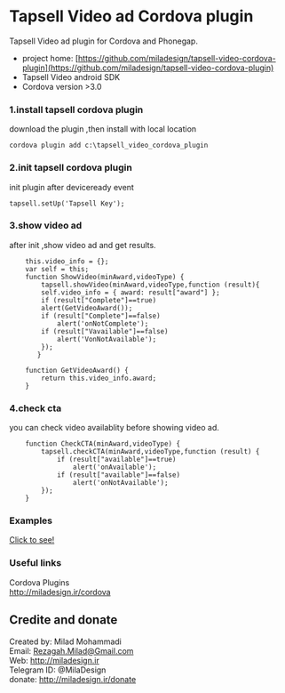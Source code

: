 Tapsell Video ad Cordova plugin
====================
Tapsell Video ad plugin for Cordova and Phonegap.<br/>


- project home: [https://github.com/miladesign/tapsell-video-cordova-plugin](https://github.com/miladesign/tapsell-video-cordova-plugin)<br/>
- Tapsell Video android SDK<br/>
- Cordova version >3.0<br/>

### 1.install tapsell cordova plugin

download the plugin ,then install with local location

    cordova plugin add c:\tapsell_video_cordova_plugin 

### 2.init tapsell cordova plugin
init plugin after deviceready event <br />

    tapsell.setUp('Tapsell Key');
    
### 3.show video ad
after init ,show video ad and get results.

```
    this.video_info = {};
	var self = this;
	function ShowVideo(minAward,videoType) {
		tapsell.showVideo(minAward,videoType,function (result){
		self.video_info = { award: result["award"] };
		if (result["Complete"]==true)
		alert(GetVideoAward());
		if (result["Complete"]==false)
			alert('onNotComplete');
		if (result["Vavailable"]==false)
			alert('VonNotAvailable');
		});
       }
		
	function GetVideoAward() {
		return this.video_info.award;
	}
```

### 4.check cta
you can check video availablity before showing video ad.

```
	function CheckCTA(minAward,videoType) {
		tapsell.checkCTA(minAward,videoType,function (result) {
			if (result["available"]==true)
				alert('onAvailable');
			if (result["available"]==false)
				alert('onNotAvailable');
		});
	}
```

### Examples
<a href="https://github.com/miladesign/tapsell-video-cordova-plugin/blob/master/example/index.html">Click to see!</a><br>

### Useful links
Cordova Plugins<br>
http://miladesign.ir/cordova

## Credite and donate #
Created by: Milad Mohammadi<br>
Email: Rezagah.Milad@Gmail.com<br>
Web: http://miladesign.ir<br>
Telegram ID: @MilaDesign<br>
donate: http://miladesign.ir/donate